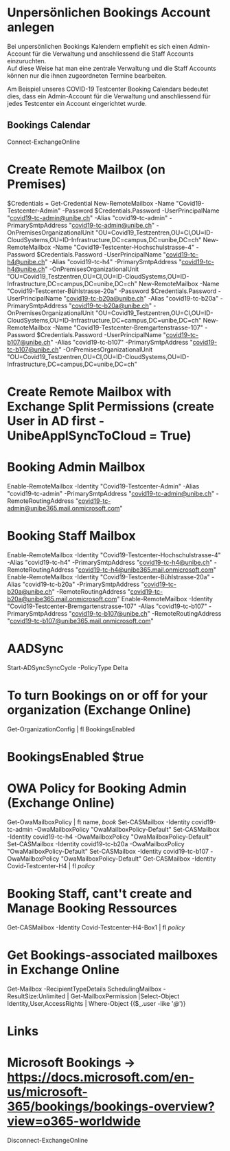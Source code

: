 # Unpersönlichen Bookings Account anlegen

Bei unpersönlichen Bookings Kalendern empfiehlt es sich einen Admin-Account für die Verwaltung und anschliessend die Staff Accounts einzuruchten.  
Auf diese Weise hat man eine zentrale Verwaltung und die Staff Accounts können nur die ihnen zugeordneten Termine bearbeiten.  

Am Beispiel unseres COVID-19 Testcenter Booking Calendars bedeutet dies, dass ein Admin-Account für die Verwaltung und anschliessend für jedes Testcenter ein Account eingerichtet wurde.  

## Bookings Calendar ##
Connect-ExchangeOnline
# Create Remote Mailbox (on Premises)
$Credentials = Get-Credential
New-RemoteMailbox -Name "Covid19-Testcenter-Admin" -Password $Credentials.Password -UserPrincipalName "covid19-tc-admin@unibe.ch" -Alias "covid19-tc-admin" -PrimarySmtpAddress "covid19-tc-admin@unibe.ch" -OnPremisesOrganizationalUnit "OU=Covid19_Testzentren,OU=CI,OU=ID-CloudSystems,OU=ID-Infrastructure,DC=campus,DC=unibe,DC=ch"
New-RemoteMailbox -Name "Covid19-Testcenter-Hochschulstrasse-4" -Password $Credentials.Password -UserPrincipalName "covid19-tc-h4@unibe.ch" -Alias "covid19-tc-h4" -PrimarySmtpAddress "covid19-tc-h4@unibe.ch" -OnPremisesOrganizationalUnit "OU=Covid19_Testzentren,OU=CI,OU=ID-CloudSystems,OU=ID-Infrastructure,DC=campus,DC=unibe,DC=ch"
New-RemoteMailbox -Name "Covid19-Testcenter-Bühlstrasse-20a" -Password $Credentials.Password -UserPrincipalName "covid19-tc-b20a@unibe.ch" -Alias "covid19-tc-b20a" -PrimarySmtpAddress "covid19-tc-b20a@unibe.ch" -OnPremisesOrganizationalUnit "OU=Covid19_Testzentren,OU=CI,OU=ID-CloudSystems,OU=ID-Infrastructure,DC=campus,DC=unibe,DC=ch"
New-RemoteMailbox -Name "Covid19-Testcenter-Bremgartenstrasse-107" -Password $Credentials.Password -UserPrincipalName "covid19-tc-b107@unibe.ch" -Alias "covid19-tc-b107" -PrimarySmtpAddress "covid19-tc-b107@unibe.ch" -OnPremisesOrganizationalUnit "OU=Covid19_Testzentren,OU=CI,OU=ID-CloudSystems,OU=ID-Infrastructure,DC=campus,DC=unibe,DC=ch"
# Create Remote Mailbox with Exchange Split Permissions (create User in AD first - UnibeApplSyncToCloud = True)
# Booking Admin Mailbox
Enable-RemoteMailbox -Identity "Covid19-Testcenter-Admin" -Alias "covid19-tc-admin" -PrimarySmtpAddress "covid19-tc-admin@unibe.ch" -RemoteRoutingAddress "covid19-tc-admin@unibe365.mail.onmicrosoft.com"
# Booking Staff Mailbox
Enable-RemoteMailbox -Identity "Covid19-Testcenter-Hochschulstrasse-4" -Alias "covid19-tc-h4" -PrimarySmtpAddress "covid19-tc-h4@unibe.ch" -RemoteRoutingAddress "covid19-tc-h4@unibe365.mail.onmicrosoft.com"
Enable-RemoteMailbox -Identity "Covid19-Testcenter-Bühlstrasse-20a" -Alias "covid19-tc-b20a" -PrimarySmtpAddress "covid19-tc-b20a@unibe.ch" -RemoteRoutingAddress "covid19-tc-b20a@unibe365.mail.onmicrosoft.com"
Enable-RemoteMailbox -Identity "Covid19-Testcenter-Bremgartenstrasse-107" -Alias "covid19-tc-b107" -PrimarySmtpAddress "covid19-tc-b107@unibe.ch" -RemoteRoutingAddress "covid19-tc-b107@unibe365.mail.onmicrosoft.com"
# AADSync
Start-ADSyncSyncCycle -PolicyType Delta
# To turn Bookings on or off for your organization (Exchange Online)
Get-OrganizationConfig | fl BookingsEnabled
# BookingsEnabled $true
# OWA Policy for Booking Admin (Exchange Online)
Get-OwaMailboxPolicy | ft name, *book*
Set-CASMailbox -Identity covid19-tc-admin -OwaMailboxPolicy "OwaMailboxPolicy-Default"
Set-CASMailbox -Identity covid19-tc-h4 -OwaMailboxPolicy "OwaMailboxPolicy-Default"
Set-CASMailbox -Identity covid19-tc-b20a -OwaMailboxPolicy "OwaMailboxPolicy-Default"
Set-CASMailbox -Identity covid19-tc-b107 -OwaMailboxPolicy "OwaMailboxPolicy-Default"
Get-CASMailbox -Identity Covid-Testcenter-H4 | fl *policy*
# Booking Staff, cant't create and Manage Booking Ressources
Get-CASMailbox -Identity Covid-Testcenter-H4-Box1 | fl *policy*
# Get Bookings-associated mailboxes in Exchange Online
Get-Mailbox -RecipientTypeDetails SchedulingMailbox -ResultSize:Unlimited | Get-MailboxPermission |Select-Object Identity,User,AccessRights | Where-Object {($_.user -like '*@*')}
# Links
# Microsoft Bookings -> https://docs.microsoft.com/en-us/microsoft-365/bookings/bookings-overview?view=o365-worldwide
Disconnect-ExchangeOnline